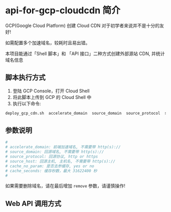 # api-for-gcp-cloudcdn 简介
GCP(Google Cloud Platform) 创建 Cloud CDN 对于初学者来说并不是十分的友好! 

如需配置多个加速域名，较耗时且易出错。

本项目能通过「Shell 脚本」和 「API 接口」二种方式创建外部源站 CDN, 并统计域名信息


## 脚本执行方式

1. 登陆 GCP Console，打开 Cloud Shell
2. 将此脚本上传到 GCP 的 Cloud Shell 中
3. 执行以下命令:

```sh
deploy_gcp_cdn.sh  accelerate_domain  source_domain  source_protocol  source_host  cache_param  cache_seconds
```

## 参数说明

```sh
#
# accelerate_domain: 前端加速域名, 不需要带 http(s)://
# source_domain: 回源域名, 不需要带 http(s)://
# source_protocol: 回源协议, http or https
# source_host: 回源主机, 主机名, 不需要带 http(s)://
# cache_no_param: 是否去参缓存, yes or no
# cache_seconds: 缓存秒数，最大 31622400 秒
#
```

如果需要删除域名，请在最后增加 `remove`  参数，请谨慎操作!

## Web API 调用方式

